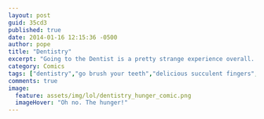 ```yaml
---
layout: post
guid: 35cd3
published: true
date: 2014-01-16 12:15:36 -0500
author: pope
title: "Dentistry"
excerpt: "Going to the Dentist is a pretty strange experience overall. If I wanted to pay someone to berate me for my lack of hygiene, I'd just buy another mail order bride. Or at least I would if my mouth wasn't still completely numb and everything I said on the phone didn't sound like \"bbbbbhffffftabnt.\""
category: Comics
tags: ["dentistry","go brush your teeth","delicious succulent fingers","implied cannibalism","oral hygiene","perfectly reasonable reactions","buying mouth sex"]
comments: true 
image:
  feature: assets/img/lol/dentistry_hunger_comic.png
  imageHover: "Oh no. The hunger!"
---
```


